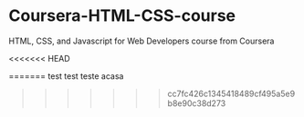 # Coursera-HTML-CSS-course
HTML, CSS, and Javascript for Web Developers course from Coursera

<<<<<<< HEAD

=======
test test teste acasa
>>>>>>> cc7fc426c1345418489cf495a5e9b8e90c38d273
